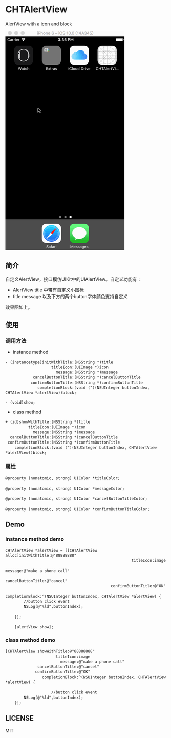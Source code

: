 # CHTAlertView
AlertView with a icon and block

![](https://github.com/ChanRoy/CHTAlertView/blob/master/CHTAlertView.gif)

## 简介

自定义AlertView，接口模仿UIKit中的UIAlertView。自定义功能有：

- AlertView title 中带有自定义小图标
- title message 以及下方的两个button字体颜色支持自定义

效果图如上。

## 使用

### 调用方法

- instance method

```
- (instancetype)initWithTitle:(NSString *)title
                    titleIcon:(UIImage *)icon
                      message:(NSString *)message
            cancelButtonTitle:(NSString *)cancelButtonTitle
           confirmButtonTitle:(NSString *)confirmButtonTitle
              completionBlock:(void (^)(NSUInteger buttonIndex, CHTAlertView *alertView))block; 
```

```
- (void)show;
```

- class method

```
+ (id)showWithTitle:(NSString *)title
          titleIcon:(UIImage *)icon
            message:(NSString *)message
  cancelButtonTitle:(NSString *)cancelButtonTitle
 confirmButtonTitle:(NSString *)confirmButtonTitle
    completionBlock:(void (^)(NSUInteger buttonIndex, CHTAlertView *alertView))block;
```

### 属性

```
@property (nonatomic, strong) UIColor *titleColor;

@property (nonatomic, strong) UIColor *messageColor;

@property (nonatomic, strong) UIColor *cancelButtonTitleColor;

@property (nonatomic, strong) UIColor *confirmButtonTitleColor;
```

## Demo

### instance method demo

```
CHTAlertView *alertView = [[CHTAlertView alloc]initWithTitle:@"88888888"
                                                       titleIcon:image
                                                         message:@"make a phone call"
                                               cancelButtonTitle:@"cancel"
                                              confirmButtonTitle:@"OK"
                                                 completionBlock:^(NSUInteger buttonIndex, CHTAlertView *alertView) {
        //button click event
        NSLog(@"%ld",buttonIndex);
        
    }];
    
    [alertView show];
```

### class method demo
```
[CHTAlertView showWithTitle:@"88888888"
                      titleIcon:image
                        message:@"make a phone call"
              cancelButtonTitle:@"cancel"
             confirmButtonTitle:@"OK"
                completionBlock:^(NSUInteger buttonIndex, CHTAlertView *alertView) {
        
                    //button click event
        NSLog(@"%ld",buttonIndex);
    }];
```

## LICENSE

MIT



